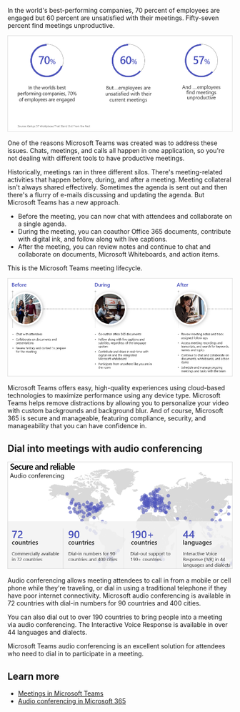 In the world's best-performing companies, 70 percent of employees are engaged but 60 percent are unsatisfied with their meetings. Fifty-seven percent find meetings unproductive.

![percentage of employees who don't find meetings productive](../media/meeting-percentages.png)

One of the reasons Microsoft Teams was created was to address these issues. Chats, meetings, and calls all happen in one application, so you're not dealing with different tools to have productive meetings.

Historically, meetings ran in three different silos. There's meeting-related activities that happen before, during, and after a meeting. Meeting collateral isn't always shared effectively. Sometimes the agenda is sent out and then there's a flurry of e-mails discussing and updating the agenda. But Microsoft Teams has a new approach.

- Before the meeting, you can now chat with attendees and collaborate on a single agenda. 
- During the meeting, you can coauthor Office 365 documents, contribute with digital ink, and follow along with live captions.  
- After the meeting, you can review notes and continue to chat and collaborate on documents, Microsoft Whiteboards, and action items.

This is the Microsoft Teams meeting lifecycle.

![The Microsoft Teams meeting lifecycle](../media/meeting-lifecycle.png)

Microsoft Teams offers easy, high-quality experiences using cloud-based technologies to maximize performance using any device type. Microsoft Teams helps remove distractions by allowing you to personalize your video with custom backgrounds and background blur. And of course, Microsoft 365 is secure and manageable, featuring compliance, security, and manageability that you can have confidence in.

## Dial into meetings with audio conferencing

![Secure and reliable audio conferencing support](../media/audio-conferencing-support.png)

Audio conferencing allows meeting attendees to call in from a mobile or cell phone while they're traveling, or dial in using a traditional telephone if they have poor internet connectivity. Microsoft audio conferencing is available in 72 countries with dial-in numbers for 90 countries and 400 cities.

You can also dial out to over 190 countries to bring people into a meeting via audio conferencing. The Interactive Voice Response is available in over 44 languages and dialects.

Microsoft Teams audio conferencing is an excellent solution for attendees who need to dial in to participate in a meeting.

## Learn more

- [Meetings in Microsoft Teams](/MicrosoftTeams/tutorial-meetings-in-teams?azure-portal=true)
- [Audio conferencing in Microsoft 365](/microsoftteams/audio-conferencing-in-office-365?azure-portal=true)
